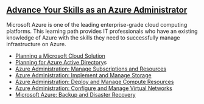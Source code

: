 ## [Advance Your Skills as an Azure Administrator](https://www.linkedin.com/learning/paths/advance-your-skills-as-an-azure-administrator)

Microsoft Azure is one of the leading enterprise-grade cloud computing platforms. This learning path provides IT professionals who have an existing knowledge of Azure with the skills they need to successfully manage infrastructure on Azure.

- [Planning a Microsoft Cloud Solution](planning-a-microsoft-cloud-solution.md)
- [Planning for Azure Active Directory](planning-for-azure-active-directory.md)s
- [Azure Administration: Manage Subscriptions and Resources](azure-administration-manage-subscriptions-and-resources.md)
- [Azure Administration: Implement and Manage Storage](azure-administration-implement-and-manage-storage.md)
- [Azure Administration: Deploy and Manage Compute Resources](azure-administration-deploy-and-manage-compute-resources.md) 
- [Azure Administration: Configure and Manage Virtual Networks](azure-administration-configure-and-manage-virtual-networks.md)
- [Microsoft Azure: Backup and Disaster Recovery](microsoft-azure-backup-and-disaster-recovery.md)
